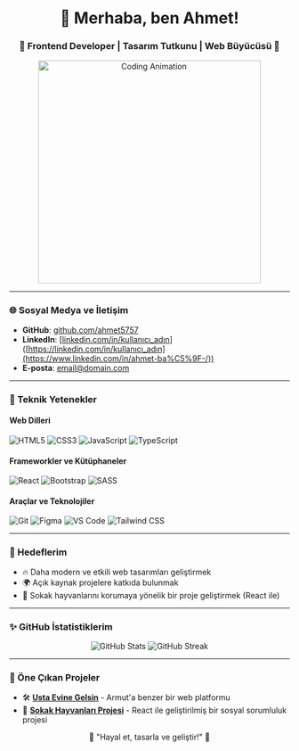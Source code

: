 <h1 align="center">👋 Merhaba, ben Ahmet!</h1>
<h3 align="center">🌟 Frontend Developer | Tasarım Tutkunu | Web Büyücüsü 🌟</h3>

<p align="center">
  <img src="https://user-images.githubusercontent.com/your-gif-link-here.gif" alt="Coding Animation" width="400"/>
</p>

---

### 🌐 Sosyal Medya ve İletişim
- **GitHub**: [github.com/ahmet5757](https://github.com/kullanıcı_adın)
- **LinkedIn**: [[linkedin.com/in/kullanıcı_adın](https://www.linkedin.com/in/ahmet-ba%C5%9F-/)]([https://linkedin.com/in/kullanıcı_adın](https://www.linkedin.com/in/ahmet-ba%C5%9F-/))
- **E-posta**: [email@domain.com](mailto:email@domain.com)

---

### 🚀 Teknik Yetenekler
#### Web Dilleri
<p>
  <img src="https://img.shields.io/badge/HTML5-E34F26?style=for-the-badge&logo=html5&logoColor=white" alt="HTML5"/>
  <img src="https://img.shields.io/badge/CSS3-1572B6?style=for-the-badge&logo=css3&logoColor=white" alt="CSS3"/>
  <img src="https://img.shields.io/badge/JavaScript-F7DF1E?style=for-the-badge&logo=javascript&logoColor=black" alt="JavaScript"/>
  <img src="https://img.shields.io/badge/TypeScript-3178C6?style=for-the-badge&logo=typescript&logoColor=white" alt="TypeScript"/>
</p>

#### Frameworkler ve Kütüphaneler
<p>
  <img src="https://img.shields.io/badge/React-61DAFB?style=for-the-badge&logo=react&logoColor=black" alt="React"/>
  <img src="https://img.shields.io/badge/Bootstrap-7952B3?style=for-the-badge&logo=bootstrap&logoColor=white" alt="Bootstrap"/>
  <img src="https://img.shields.io/badge/SASS-CC6699?style=for-the-badge&logo=sass&logoColor=white" alt="SASS"/>
</p>

#### Araçlar ve Teknolojiler
<p>
  <img src="https://img.shields.io/badge/Git-F05032?style=for-the-badge&logo=git&logoColor=white" alt="Git"/>
  <img src="https://img.shields.io/badge/Figma-F24E1E?style=for-the-badge&logo=figma&logoColor=white" alt="Figma"/>
  <img src="https://img.shields.io/badge/VS%20Code-007ACC?style=for-the-badge&logo=visual-studio-code&logoColor=white" alt="VS Code"/>
  <img src="https://img.shields.io/badge/Tailwind%20CSS-06B6D4?style=for-the-badge&logo=tailwindcss&logoColor=white" alt="Tailwind CSS"/>
</p>

---

### 🎯 Hedeflerim
- 🔥 Daha modern ve etkili web tasarımları geliştirmek
- 🌍 Açık kaynak projelere katkıda bulunmak
- 🐾 Sokak hayvanlarını korumaya yönelik bir proje geliştirmek (React ile)

---

### ✨ GitHub İstatistiklerim
<p align="center">
  <img src="https://github-readme-stats.vercel.app/api?username=kullanıcı_adın&show_icons=true&theme=radical" alt="GitHub Stats" />
  <img src="https://github-readme-streak-stats.herokuapp.com/?user=kullanıcı_adın&theme=radical" alt="GitHub Streak" />
</p>

---

### 🎨 Öne Çıkan Projeler
- 🛠️ **[Usta Evine Gelsin](https://github.com/kullanıcı_adın/usta-evine-gelsin)** - Armut'a benzer bir web platformu
- 🐾 **[Sokak Hayvanları Projesi](https://github.com/kullanıcı_adın/sokak-hayvanlari)** - React ile geliştirilmiş bir sosyal sorumluluk projesi

<p align="center">🚀 "Hayal et, tasarla ve geliştir!" 🚀</p>
